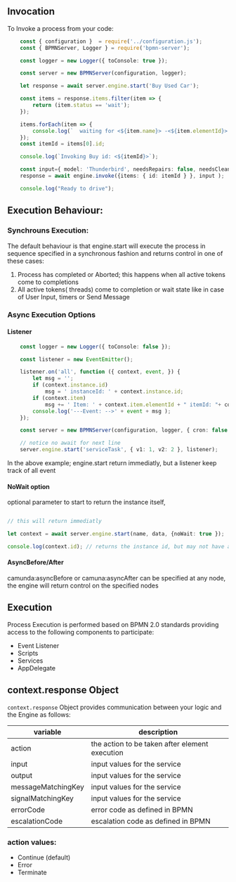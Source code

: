 ## Invocation

To Invoke a process from your code:

```ts
    const { configuration }  = require('../configuration.js');
    const { BPMNServer, Logger } = require('bpmn-server');

    const logger = new Logger({ toConsole: true });

    const server = new BPMNServer(configuration, logger);

    let response = await server.engine.start('Buy Used Car');

    const items = response.items.filter(item => {
        return (item.status == 'wait');
    });

    items.forEach(item => {
        console.log(`  waiting for <${item.name}> -<${item.elementId}> id: <${item.id}> `);
    });
    const itemId = items[0].id;

    console.log(`Invoking Buy id: <${itemId}>`);

    const input={ model: 'Thunderbird', needsRepairs: false, needsCleaning: false };
    response = await engine.invoke({items: { id: itemId } }, input );

    console.log("Ready to drive");

```
## Execution Behaviour:

### Synchrouns Execution:
The default behaviour is that engine.start will execute the process in sequence specified in a synchronous fashion and returns control in one of these cases:

  1. Process has completed or Aborted; this happens when all active tokens come to completions
  2. All active tokens( threads) come to completion or wait state like in case of User Input, timers or Send Message

### Async Execution Options

#### Listener

```ts
    const logger = new Logger({ toConsole: false });

    const listener = new EventEmitter();

    listener.on('all', function ({ context, event, }) {
        let msg = '';
        if (context.instance.id)
            msg = ' instanceId: ' + context.instance.id;
        if (context.item)
            msg += ' Item: ' + context.item.elementId + " itemId: "+ context.item.id;
        console.log('---Event: -->' + event + msg );
    });

    const server = new BPMNServer(configuration, logger, { cron: false });

    // notice no await for next line
    server.engine.start('serviceTask', { v1: 1, v2: 2 }, listener);
```
In the above example; engine.start return immediatly, but a listener keep track of all event 

#### NoWait option
optional parameter to start to return the instance itself, 

```ts

// this will return immediatly

let context = await server.engine.start(name, data, {noWait: true }); 

console.log(context.id); // returns the instance id, but may not have any items yet


```

#### AsyncBefore/After

camunda:asyncBefore or camuna:asyncAfter can be specified at any node, the engine will return control on the specified nodes

## Execution
Process Execution is performed based on BPMN 2.0 standards providing access to the following components to participate:
- Event Listener
- Scripts
- Services
- AppDelegate

## context.response Object

`context.response` Object provides communication between your logic and the Engine as follows:

| variable         | description           | 
| -----------------|--------------------------------------| 
| action	        | the action to be taken after element execution |
| input	            | input values for the service| 
| output	        | input values for the service| 
| messageMatchingKey| input values for the service| 
| signalMatchingKey	| input values for the service| 
| errorCode         | error code as defined in BPMN | 
| escalationCode    | escalation code as defined in BPMN| 

### action values:
-   Continue (default)
-   Error
-   Terminate





